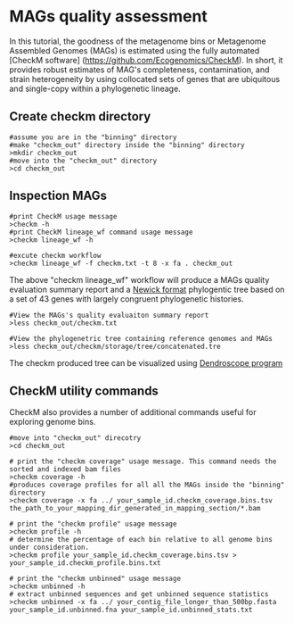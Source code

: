 # MAGs quality assessment
In this tutorial, the goodness of the metagenome bins or Metagenome Assembled Genomes (MAGs) is estimated using the fully automated [CheckM software] (https://github.com/Ecogenomics/CheckM). In short,  it provides robust estimates of MAG's completeness, contamination, and strain heterogeneity by using collocated sets of genes that are ubiquitous and single-copy within a phylogenetic lineage. 

## Create checkm directory
```
#assume you are in the "binning" directory
#make "checkm_out" directory inside the "binning" directory  
>mkdir checkm_out
#move into the "checkm_out" directory
>cd checkm_out
```
## Inspection MAGs
```
#print CheckM usage message
>checkm -h
#print CheckM lineage_wf command usage message
>checkm lineage_wf -h

#excute checkm workflow 
>checkm lineage_wf -f checkm.txt -t 8 -x fa . checkm_out
```
The above "checkm lineage_wf" workflow will produce a MAGs quality evaluation summary report and a [Newick format](https://en.wikipedia.org/wiki/Newick_format) phylogentic tree based on a set of 43 genes with largely congruent phylogenetic histories.
```
#View the MAGs's quality evaluaiton summary report 
>less checkm_out/checkm.txt

#View the phylogenetric tree containing reference genomes and MAGs
>less checkm_out/checkm/storage/tree/concatenated.tre
```
The checkm produced tree can be visualized using [Dendroscope program](http://dendroscope.org/)
## CheckM utility commands  
CheckM also provides a number of additional commands useful for exploring genome bins.
```
#move into "checkm_out" direcotry
>cd checkm_out

# print the "checkm coverage" usage message. This command needs the sorted and indexed bam files
>checkm coverage -h
#produces coverage profiles for all all the MAGs inside the "binning" directory
>checkm coverage -x fa ../ your_sample_id.checkm_coverage.bins.tsv the_path_to_your_mapping_dir_generated_in_mapping_section/*.bam

# print the "checkm profile" usage message
>checkm profile -h
# determine the percentage of each bin relative to all genome bins under consideration.
>checkm profile your_sample_id.checkm_coverage.bins.tsv > your_sample_id.checkm_profile.bins.txt

# print the "checkm unbinned" usage message
>checkm unbinned -h
# extract unbinned sequences and get unbinned sequence statistics
>checkm unbinned -x fa ../ your_contig_file_longer_than_500bp.fasta your_sample_id.unbinned.fna your_sample_id.unbinned_stats.txt
```
